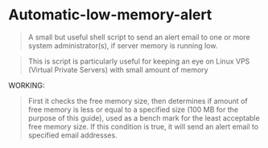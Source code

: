 # Automatic-low-memory-alert

> A small but useful shell script to send an alert email to one or more system administrator(s), if server memory is running low.

> This is script is particularly useful for keeping an eye on Linux VPS (Virtual Private Servers) with small amount of memory

WORKING:

> First it checks the free memory size, then determines if amount of free memory is less or equal to a specified size (100 MB for the purpose of this guide), used as a bench mark for the least acceptable free memory size.
  If this condition is true, it will send an alert email to specified email addresses.
